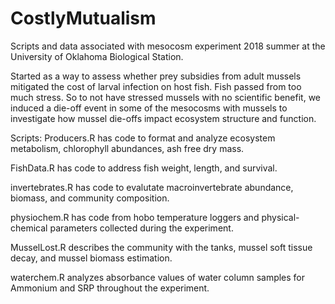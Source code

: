 # CostlyMutualism
Scripts and data associated with mesocosm experiment 2018 summer at the University of Oklahoma Biological Station.

Started as a way to assess whether prey subsidies from adult mussels mitigated the cost of larval infection on host fish.
Fish passed from too much stress. So to not have stressed mussels with no scientific benefit, we induced a die-off event in some of the mesocosms with mussels to investigate how mussel die-offs impact ecosystem structure and function. 

Scripts:
Producers.R has code to format and analyze ecosystem metabolism, chlorophyll abundances, ash free dry mass. 

FishData.R has code to address fish weight, length, and survival.

invertebrates.R has code to evalutate macroinvertebrate abundance, biomass, and community composition.

physiochem.R has code from hobo temperature loggers and physical-chemical parameters collected during the experiment.

MusselLost.R describes the community with the tanks, mussel soft tissue decay, and mussel biomass estimation.

waterchem.R analyzes absorbance values of water column samples for Ammonium and SRP throughout the experiment. 

